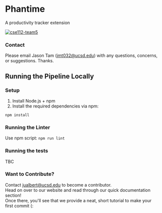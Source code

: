# Phantime

A productivity tracker extension

[![cse112-team5](https://circleci.com/gh/cse112-team5/team5-project.svg?style=shield&circle-token=9ab1869a799656127e94839e3b76b45837084720)](https://app.circleci.com/pipelines/github/cse112-team5/team5-project)

### Contact
Please email Jason Tam (jmt032@ucsd.edu) with any questions, concerns, or suggestions. Thanks.

## Running the Pipeline Locally 

### Setup 

1. Install Node.js + npm 
2. Install the required dependencies via npm: 

```
npm install
```

### Running the Linter
Use npm script: `npm run lint` 


### Running the tests
TBC 

### Want to Contribute?
Contact jualbert@ucsd.edu to become a contributor.  
Head on over to our website and read through our quick documentation section!   
Once there, you'll see that we provide a neat, short tutorial to make your first commit (: 
